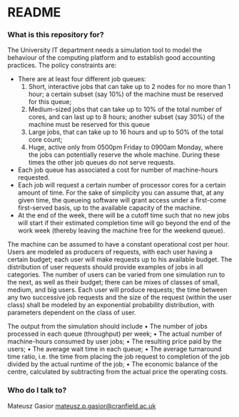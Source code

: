 # README #

### What is this repository for? ###

The University IT department needs a simulation tool to model the behaviour of the computing platform and to establish good accounting practices.
The policy constraints are:
- There are at least four different job queues:
  1. Short, interactive jobs that can take up to 2 nodes for no more than 1 hour; a certain subset (say 10%) of the machine must be reserved for this queue;  
  2. Medium-sized jobs that can take up to 10% of the total number of cores, and can last up to 8 hours; another subset (say 30%) of the machine must be reserved for this queue  
  3. Large jobs, that can take up to 16 hours and up to 50% of the total core count;  
  4. Huge, active only from 0500pm Friday to 0900am Monday, where the jobs can potentially reserve the whole machine. During these times the other job queues do not serve requests.  
- Each job queue has associated a cost for number of machine-hours requested.  
- Each job will request a certain number of processor cores for a certain amount of time. For the sake of simplicity you can assume that, at any given time, the queueing software will grant access under a first-come first-served basis, up to the available capacity of the machine.
- At the end of the week, there will be a cutoff time such that no new jobs will start if their estimated completion time will go beyond the end of the work week (thereby leaving the machine free for the weekend queue).

The machine can be assumed to have a constant operational cost per hour. Users are modeled as producers of requests, with each user having a certain budget; each user will make requests up to his available budget. The distribution of user requests should provide examples of jobs in all categories. The number of users can be varied from one simulation run to the next, as well as their budget; there can be mixes of classes of small, medium, and big users. Each user will produce requests; the time between any two successive job requests and the size of the request (within the user class) shall be modeled by an exponential probability distribution, with parameters dependent on the class of user.

The output from the simulation should include
• The number of jobs processed in each queue (throughput) per week;
• The actual number of machine-hours consumed by user jobs;
• The resulting price paid by the users;
• The average wait time in each queue;
• The average turnaround time ratio, i.e. the time from placing the job request to completion of the job divided by the actual runtime of the job;
• The economic balance of the centre, calculated by subtracting from the actual price the operating costs.

### Who do I talk to? ###

Mateusz Gasior [mateusz.p.gasior@cranfield.ac.uk](mateusz.p.gasior@cranfield.ac.uk)